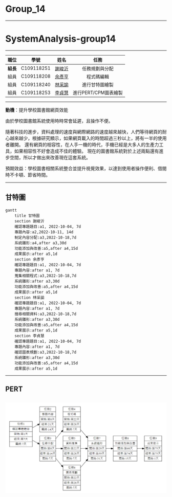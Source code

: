 # Group_14

---

# SystemAnalysis-group14

---

| 職位 | 學號 | 姓名 | 任務 |
| :---: | :---: | :---: | :---: |
| **組長** | C109118251 | [謝峻沂](https://github.com/Jimmy1016/nkust_SA-D_111-1/blob/main/README.md) | 任務規劃與分配 |
| 組員 | C109118208 | [余彥亨](https://github.com/yuyan2123/NKUST-111-1-SA-D/blob/main/README.md) | 程式碼編輯 |
| 組員 | C109118240 | [林采諭](https://github.com/C109118240/C109118240/blob/main/README.md) | 進行甘特圖繪製 |
| 組員 | C109118253 | [李貞慧](https://github.com/C109118253/C109118253/blob/main/README.md) | 進行PERT/CPM圖表繪製 |

---

**動機**：提升學校圖書館網頁效能

由於學校圖書館系統使用時時常會延遲，且操作不便。

隨著科技的進步，資料處理的速度與網際網路的速度越來越快，人們等待網頁的耐心越來越少，根據研究顯示，如果網頁載入的時間超過三秒以上，將有一半的使用者離開。
還有網頁的相容性，在人手一機的時代，手機已經是大多人的生產力工具，如果相容性不好會造成不佳的體驗。
現在的圖書館系統對於上述兩點還有進步空間，所以才做出來改善現在這套系統。

預期效益：學校圖書相關系統整合並提升視覺效果，以達到使用者操作便利、借閱時不卡頓、節省時間。

---
## 甘特圖
```mermaid
gantt
    title 甘特圖 
    section 謝峻沂
    確認專題題目:a1, 2022-10-04, 7d
    專題內容:a2,2022-10-11, 14d
    制定內容分配:a3,2022-10-18,7d
    系統雛形:a4,after a3,30d
    功能添加與改善:a5,after a4,15d
    成果展示:after a5,1d
    section 余彥亨
    確認專題題目:a1, 2022-10-04, 7d
    專題內容:after a1, 7d
    蒐集相關程式:a3,2022-10-18,7d
    系統雛形:after a3,30d
    功能添加與改善:a5,after a4,15d
    成果展示:after a5,1d
    section 林采諭
    確認專題題目:a1, 2022-10-04, 7d
    專題內容:after a1, 7d
    搜尋相關資料:a3,2022-10-18,7d
    系統雛形:after a3,30d
    功能添加與改善:a5,after a4,15d
    成果展示:after a5,1d
    section 李貞慧
    確認專題題目:a1, 2022-10-04, 7d
    專題內容:after a1, 7d
    確認圖表規劃:a3,2022-10-18,7d
    系統雛形:after a3,30d
    功能添加與改善:a5,after a4,15d
    成果展示:after a5,1d
```
---
## PERT
![GROUP](/img/PERT.png "GROUP")
---


